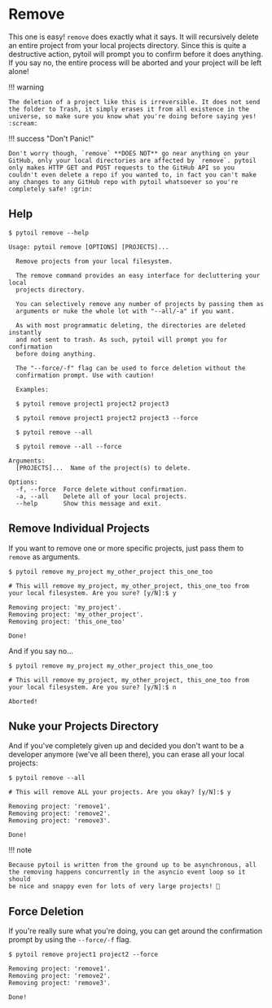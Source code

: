 # Remove

This one is easy! `remove` does exactly what it says. It will recursively delete an entire project from your local projects directory. Since this is quite a destructive action, pytoil will prompt you to confirm before it does anything. If you say no, the entire process will be aborted and your project will be left alone!

!!! warning

    The deletion of a project like this is irreversible. It does not send the folder to Trash, it simply erases it from all existence in the universe, so make sure you know what you're doing before saying yes! :scream:

!!! success "Don't Panic!"

    Don't worry though, `remove` **DOES NOT** go near anything on your GitHub, only your local directories are affected by `remove`. pytoil only makes HTTP GET and POST requests to the GitHub API so you couldn't even delete a repo if you wanted to, in fact you can't make any changes to any GitHub repo with pytoil whatsoever so you're completely safe! :grin:

## Help

<div class="termy">

```console
$ pytoil remove --help

Usage: pytoil remove [OPTIONS] [PROJECTS]...

  Remove projects from your local filesystem.

  The remove command provides an easy interface for decluttering your local
  projects directory.

  You can selectively remove any number of projects by passing them as
  arguments or nuke the whole lot with "--all/-a" if you want.

  As with most programmatic deleting, the directories are deleted instantly
  and not sent to trash. As such, pytoil will prompt you for confirmation
  before doing anything.

  The "--force/-f" flag can be used to force deletion without the
  confirmation prompt. Use with caution!

  Examples:

  $ pytoil remove project1 project2 project3

  $ pytoil remove project1 project2 project3 --force

  $ pytoil remove --all

  $ pytoil remove --all --force

Arguments:
  [PROJECTS]...  Name of the project(s) to delete.

Options:
  -f, --force  Force delete without confirmation.
  -a, --all    Delete all of your local projects.
  --help       Show this message and exit.

```

</div>

## Remove Individual Projects

If you want to remove one or more specific projects, just pass them to `remove` as arguments.

<div class="termy">

```console
$ pytoil remove my_project my_other_project this_one_too

# This will remove my_project, my_other_project, this_one_too from your local filesystem. Are you sure? [y/N]:$ y

Removing project: 'my_project'.
Removing project: 'my_other_project'.
Removing project: 'this_one_too'

Done!
```

</div>

And if you say no...

<div class="termy">

```console
$ pytoil remove my_project my_other_project this_one_too

# This will remove my_project, my_other_project, this_one_too from your local filesystem. Are you sure? [y/N]:$ n

Aborted!
```

</div>

## Nuke your Projects Directory

And if you've completely given up and decided you don't want to be a developer anymore (we've all been there), you can erase all your local projects:

<div class="termy">

```console
$ pytoil remove --all

# This will remove ALL your projects. Are you okay? [y/N]:$ y

Removing project: 'remove1'.
Removing project: 'remove2'.
Removing project: 'remove3'.

Done!
```

</div>

!!! note

    Because pytoil is written from the ground up to be asynchronous, all the removing happens concurrently in the asyncio event loop so it should
    be nice and snappy even for lots of very large projects! 🚀

## Force Deletion

If you're really sure what you're doing, you can get around the confirmation prompt by using the `--force/-f` flag.

<div class="termy">

```console
$ pytoil remove project1 project2 --force

Removing project: 'remove1'.
Removing project: 'remove2'.
Removing project: 'remove3'.

Done!
```

</div>
